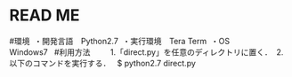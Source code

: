 # READ ME

#環境
  ・開発言語　Python2.7
  ・実行環境　Tera Term
  ・OS　　　　Windows7
  
#利用方法　　
  1.「direct.py」を任意のディレクトリに置く．
  2.以下のコマンドを実行する．
  
  $ python2.7 direct.py  　
